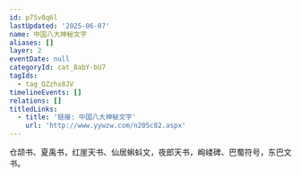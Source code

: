 ```yaml
---
id: p75v0q6l
lastUpdated: '2025-06-07'
name: 中国八大神秘文字
aliases: []
layer: 2
eventDate: null
categoryId: cat_8abY-bU7
tagIds:
  - tag_QZzhx8JV
timelineEvents: []
relations: []
titledLinks:
  - title: '链接: 中国八大神秘文字'
    url: 'http://www.yywzw.com/n205c82.aspx'
---
```

仓颉书、夏禹书，红崖天书、仙居蝌蚪文，夜郎天书，峋嵝碑、巴蜀符号，东巴文书。
